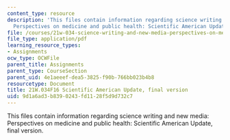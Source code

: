 ```yaml
---
content_type: resource
description: 'This files contain information regarding science writing and new media:
  Perspectives on medicine and public health: Scientific American Update, final version.'
file: /courses/21w-034-science-writing-and-new-media-perspectives-on-medicine-and-public-health-fall-2016/9d1a6ad3b8390243fd1128f5d9d732c7_MIT21W_034F16_SciAmeriFinal.pdf
file_type: application/pdf
learning_resource_types:
- Assignments
ocw_type: OCWFile
parent_title: Assignments
parent_type: CourseSection
parent_uid: 4e1aeeef-dea5-3825-f90b-766bb023b4b8
resourcetype: Document
title: 21W.034F16 Scientific American Update, final version
uid: 9d1a6ad3-b839-0243-fd11-28f5d9d732c7
---
```

This files contain information regarding science writing and new media: Perspectives on medicine and public health: Scientific American Update, final version.

